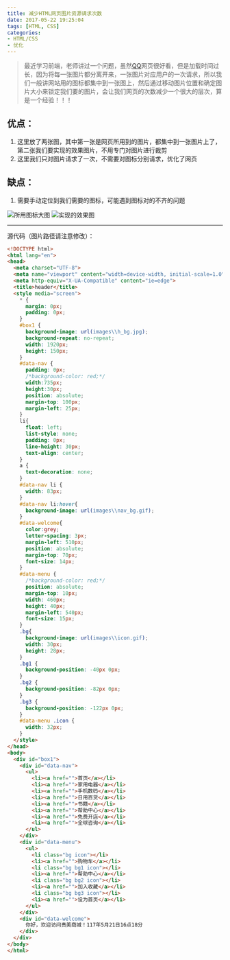 ```yaml
---
title: 减少HTML网页图片资源请求次数
date: 2017-05-22 19:25:04
tags: [HTML, CSS]
categories:
- HTML/CSS
- 优化
---
```


> 最近学习前端，老师讲过一个问题，虽然<a href="http://www.qq.com">QQ</a>网页很好看，但是加载时间过长，因为将每一张图片都分离开来，一张图片对应用户的一次请求，所以我们一般讲网站用的图标都集中到一张图上，然后通过移动图片位置和确定图片大小来锁定我们要的图片，会让我们网页的次数减少一个很大的层次，算是一个经验！！！

## 优点：
1. 这里放了两张图，其中第一张是网页所用到的图片，都集中到一张图片上了，第二张我们要实现的效果图片，不用专门对图片进行裁剪
2. 这里我们只对图片请求了一次，不需要对图标分别请求，优化了网页

## 缺点：
1. 需要手动定位到我们需要的图标，可能遇到图标对的不齐的问题
<!-- more -->
![所用图标大图](http://on3w7gc9m.bkt.clouddn.com/icon.gif)
![实现的效果图](http://on3w7gc9m.bkt.clouddn.com/%E8%B4%B5%E7%BE%8E%E5%95%86%E5%9F%8E%E5%A4%B4%E9%83%A8%E6%95%88%E6%9E%9C%E5%9B%BE.png)


----------

 源代码（图片路径请注意修改）：
```HTML
<!DOCTYPE html>
<html lang="en">
<head>
  <meta charset="UTF-8">
  <meta name="viewport" content="width=device-width, initial-scale=1.0">
  <meta http-equiv="X-UA-Compatible" content="ie=edge">
  <title>header</title>
  <style media="screen">
    * {
      margin: 0px;
      padding: 0px;
    }
    #box1 {
      background-image: url(images\\h_bg.jpg);
      background-repeat: no-repeat;
      width: 1920px;
      height: 150px;
    }
    #data-nav {
      padding: 0px;
      /*background-color: red;*/
      width:735px;
      height:30px;
      position: absolute;
      margin-top: 100px;
      margin-left: 25px;
    }
    li{
      float: left;
      list-style: none;
      padding: 0px;
      line-height: 30px;
      text-align: center;
    }
    a {
      text-decoration: none;
    }
    #data-nav li {
      width: 83px;
    }
    #data-nav li:hover{
      background-image: url(images\\nav_bg.gif);
    }
    #data-welcome{
      color:grey;
      letter-spacing: 3px;
      margin-left: 510px;
      position: absolute;
      margin-top: 70px;
      font-size: 14px;
    }
    #data-menu {
      /*background-color: red;*/
      position: absolute;
      margin-top: 10px;
      width: 460px;
      height: 40px;
      margin-left: 540px;
      font-size: 15px;
    }
    .bg{
      background-image: url(images\\icon.gif);
      width: 30px;
      height: 28px;
    }
    .bg1 {
      background-position: -40px 0px;
    }
    .bg2 {
      background-position: -82px 0px;
    }
    .bg3 {
      background-position: -122px 0px;
    }
    #data-menu .icon {
      width: 32px;
    }
  </style>
</head>
<body>
  <div id="box1">
    <div id="data-nav">
      <ul>
        <li><a href="">首页</a></li>
        <li><a href="">家用电器</a></li>
        <li><a href="">手机数码</a></li>
        <li><a href="">日用百货</a></li>
        <li><a href="">书籍</a></li>
        <li><a href="">帮助中心</a></li>
        <li><a href="">免费开店</a></li>
        <li><a href="">全球咨询</a></li>
      </ul>
    </div>
    <div id="data-menu">
      <ul>
        <li class="bg icon"></li>
        <li><a href="">购物车</a></li>
        <li class="bg bg1 icon"></li>
        <li><a href="">帮助中心</a></li>
        <li class="bg bg2 icon"></li>
        <li><a href="">加入收藏</a></li>
        <li class="bg bg3 icon"></li>
        <li><a href="">设为首页</a></li>
      </ul>
    </div>
    <div id="data-welcome">
      你好，欢迎访问贵美商城！117年5月21日16点18分
    </div>
  </div>
</body>
</html>
```
